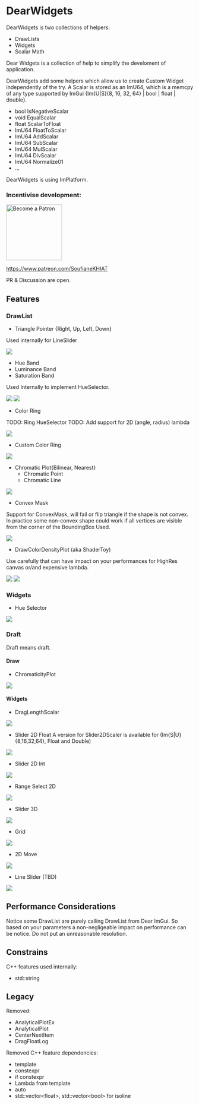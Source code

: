 # DearWidgets
DearWidgets is two collections of helpers:
- DrawLists
- Widgets
- Scalar Math

Dear Widgets is a collection of help to simplify the develoment of application.

DearWidgets add some helpers which allow us to create Custom Widget independently of the try. A Scalar is stored as an ImU64, which is a memcpy of any type supported by ImGui {Im{U|S}{8, 16, 32, 64} | bool | float | double}.
* bool	IsNegativeScalar
* void	EqualScalar
* float	ScalarToFloat
* ImU64	FloatToScalar
* ImU64	AddScalar
* ImU64	SubScalar
* ImU64	MulScalar
* ImU64	DivScalar
* ImU64	Normalize01
* ...

DearWidgets is using ImPlatform.

### Incentivise development:

[<img src="https://c5.patreon.com/external/logo/become_a_patron_button@2x.png" alt="Become a Patron" width="150"/>](https://www.patreon.com/SoufianeKHIAT)

https://www.patreon.com/SoufianeKHIAT

PR & Discussion are open.

## Features
### DrawList
* Triangle Pointer {Right, Up, Left, Down}

Used internally for LineSlider

![](https://github.com/soufianekhiat/DearWidgetsImages/raw/main/Images/dearwidgetsdemo_mRxPnn8bNH.png)

* Hue Band
* Luminance Band
* Saturation Band

Used Internally to implement HueSelector.

![](https://github.com/soufianekhiat/DearWidgetsImages/raw/main/Images/dearwidgetsdemo_mw6vQsfBi7.png)
![](https://github.com/soufianekhiat/DearWidgetsImages/raw/main/Images/dearwidgetsdemo_4ufS2JkG81.png)

* Color Ring

TODO: Ring HueSelector
TODO: Add support for 2D (angle, radius) lambda

![](https://github.com/soufianekhiat/DearWidgetsImages/raw/main/Images/GQLfC3C7Jk.gif)

* Custom Color Ring

![](https://github.com/soufianekhiat/DearWidgetsImages/raw/main/Images/Kt4ye6FDWq.gif)

* Chromatic Plot{Bilinear, Nearest}
    * Chromatic Point
    * Chromatic Line

![](https://media.githubusercontent.com/media/soufianekhiat/DearWidgetsImages/main/Images/ChromaticityPlot_puswCA4lPP.gif)

* Convex Mask

Support for ConvexMask, will fail or flip triangle if the shape is not convex. In practice some non-convex shape could work if all vertices are visible from the corner of the BoundingBox Used.

![](https://github.com/soufianekhiat/DearWidgetsImages/raw/main/Images/kYA3Dw6TmH.gif)

* DrawColorDensityPlot (aka ShaderToy)

Use carefully that can have impact on your performances for HighRes canvas or/and expensive lambda.

![](https://github.com/soufianekhiat/DearWidgetsImages/raw/main/Images/us8Fc2jkIh.png)
![](hhttps://github.com/soufianekhiat/DearWidgetsImages/raw/main/Images/yEGBSzv2F8.gif)

### Widgets
* Hue Selector

![](https://github.com/soufianekhiat/DearWidgetsImages/raw/main/Images/W0Q9VXNeGK.gif)

### Draft

Draft means draft.

#### Draw

* ChromaticityPlot

![](https://github.com/soufianekhiat/DearWidgetsImages/raw/main/Images/ChromaticityPlot_puswCA4lPP.gif)

#### Widgets

* DragLengthScalar

![](https://github.com/soufianekhiat/DearWidgetsImages/raw/main/Images/XQ3kGD9aAW.gif)

* Slider 2D Float
A version for Slider2DScaler is available for (Im{S|U}{8,16,32,64}, Float and Double)

![](https://github.com/soufianekhiat/DearWidgetsImages/raw/main/Images/0dkkSCsb5Y.gif)

* Slider 2D Int

![](https://github.com/soufianekhiat/DearWidgetsImages/raw/main/Images/PGFHy3o6Tg.gif)

* Range Select 2D

![](https://github.com/soufianekhiat/DearWidgetsImages/raw/main/Images/RangeSelect2D_EnvhshMO1B.gif)

* Slider 3D

![](https://github.com/soufianekhiat/DearWidgetsImages/raw/main/Images/IQZMEeqfx0.gif)

* Grid

![](https://github.com/soufianekhiat/DearWidgetsImages/raw/main/Images/Wj5zT2ESJu.gif)

* 2D Move

![](https://github.com/soufianekhiat/DearWidgetsImages/raw/main/Images/FoeyB7aWSp.gif)

* Line Slider (TBD)

![](https://github.com/soufianekhiat/DearWidgetsImages/raw/main/Images/4haBv2KuX7.gif)

## Performance Considerations
Notice some DrawList are purely calling DrawList from Dear ImGui. So based on your parameters a non-negligeable impact on performance can be notice. Do not put an unreasonable resolution.

## Constrains
C++ features used internally:
* std::string

## Legacy
Removed:
* AnalyticalPlotEx
* AnalyticalPlot
* CenterNextItem
* DragFloatLog

Removed C++ feature dependencies:
* template
* constexpr
* if constexpr
* Lambda from template
* auto
* std::vector&lt;float&gt;, std::vector&lt;bool&gt; for isoline
